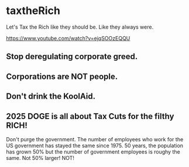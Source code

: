 # taxtheRich
Let's Tax the Rich like they should be. Like they always were. 

https://www.youtube.com/watch?v=ejqSOOzEQQU

<h2>Stop deregulating corporate greed.</h2>
<h2>Corporations are NOT people.</h2>
<h2>Don't drink the KoolAid.</h2>

<h2>2025 DOGE is all about Tax Cuts for the filthy RICH!</h2>
Don't purge the government. The number of employees who work for the US government has stayed the same since 1975. 50 years, the population has grown 50% but the number of government employees is roughy the same. Not 50% larger! NOT!


